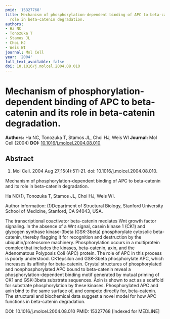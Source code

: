 ```yaml
---
pmid: '15327768'
title: Mechanism of phosphorylation-dependent binding of APC to beta-catenin and its
  role in beta-catenin degradation.
authors:
- Ha NC
- Tonozuka T
- Stamos JL
- Choi HJ
- Weis WI
journal: Mol Cell
year: '2004'
full_text_available: false
doi: 10.1016/j.molcel.2004.08.010
---
```


# Mechanism of phosphorylation-dependent binding of APC to beta-catenin and its role in beta-catenin degradation.
**Authors:** Ha NC, Tonozuka T, Stamos JL, Choi HJ, Weis WI
**Journal:** Mol Cell (2004)
**DOI:** [10.1016/j.molcel.2004.08.010](https://doi.org/10.1016/j.molcel.2004.08.010)

## Abstract

1. Mol Cell. 2004 Aug 27;15(4):511-21. doi: 10.1016/j.molcel.2004.08.010.

Mechanism of phosphorylation-dependent binding of APC to beta-catenin and its 
role in beta-catenin degradation.

Ha NC(1), Tonozuka T, Stamos JL, Choi HJ, Weis WI.

Author information:
(1)Department of Structural Biology, Stanford University School of Medicine, 
Stanford, CA 94043, USA.

The transcriptional coactivator beta-catenin mediates Wnt growth factor 
signaling. In the absence of a Wnt signal, casein kinase 1 (CK1) and glycogen 
synthase kinase-3beta (GSK-3beta) phosphorylate cytosolic beta-catenin, thereby 
flagging it for recognition and destruction by the ubiquitin/proteosome 
machinery. Phosphorylation occurs in a multiprotein complex that includes the 
kinases, beta-catenin, axin, and the Adenomatous Polyposis Coli (APC) protein. 
The role of APC in this process is poorly understood. CK1epsilon and GSK-3beta 
phosphorylate APC, which increases its affinity for beta-catenin. Crystal 
structures of phosphorylated and nonphosphorylated APC bound to beta-catenin 
reveal a phosphorylation-dependent binding motif generated by mutual priming of 
CK1 and GSK-3beta substrate sequences. Axin is shown to act as a scaffold for 
substrate phosphorylation by these kinases. Phosphorylated APC and axin bind to 
the same surface of, and compete directly for, beta-catenin. The structural and 
biochemical data suggest a novel model for how APC functions in beta-catenin 
degradation.

DOI: 10.1016/j.molcel.2004.08.010
PMID: 15327768 [Indexed for MEDLINE]
